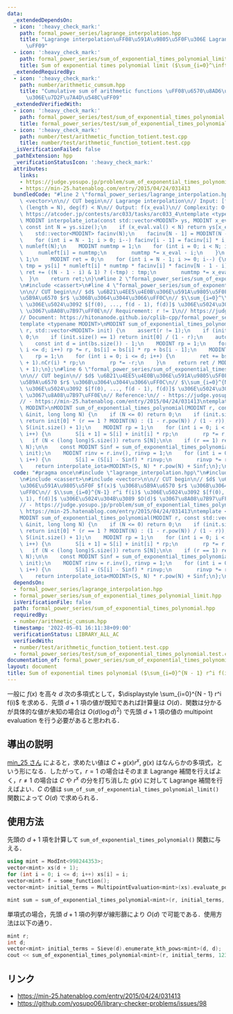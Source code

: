 ```yaml
---
data:
  _extendedDependsOn:
  - icon: ':heavy_check_mark:'
    path: formal_power_series/lagrange_interpolation.hpp
    title: "Lagrange interpolation\uFF08\u591A\u9805\u5F0F\u306E Lagrange \u88DC\u9593\
      \uFF09"
  - icon: ':heavy_check_mark:'
    path: formal_power_series/sum_of_exponential_times_polynomial_limit.hpp
    title: Sum of exponential times polynomial limit ($\sum_{i=0}^\infty r^i f(i)$)
  _extendedRequiredBy:
  - icon: ':heavy_check_mark:'
    path: number/arithmetic_cumsum.hpp
    title: "Cumulative sum of arithmetic functions \uFF08\u6570\u8AD6\u7684\u95A2\u6570\
      \u306E\u7D2F\u7A4D\u548C\uFF09"
  _extendedVerifiedWith:
  - icon: ':heavy_check_mark:'
    path: formal_power_series/test/sum_of_exponential_times_polynomial.test.cpp
    title: formal_power_series/test/sum_of_exponential_times_polynomial.test.cpp
  - icon: ':heavy_check_mark:'
    path: number/test/arithmetic_function_totient.test.cpp
    title: number/test/arithmetic_function_totient.test.cpp
  _isVerificationFailed: false
  _pathExtension: hpp
  _verificationStatusIcon: ':heavy_check_mark:'
  attributes:
    links:
    - https://judge.yosupo.jp/problem/sum_of_exponential_times_polynomial
    - https://min-25.hatenablog.com/entry/2015/04/24/031413
  bundledCode: "#line 2 \"formal_power_series/lagrange_interpolation.hpp\"\n#include\
    \ <vector>\n\n// CUT begin\n// Lagrange interpolation\n// Input: [f(0), ..., f(N-1)]\
    \ (length = N), deg(f) < N\n// Output: f(x_eval)\n// Complexity: O(N)\n// Verified:\
    \ https://atcoder.jp/contests/arc033/tasks/arc033_4\ntemplate <typename MODINT>\
    \ MODINT interpolate_iota(const std::vector<MODINT> ys, MODINT x_eval) {\n   \
    \ const int N = ys.size();\n    if (x_eval.val() < N) return ys[x_eval.val()];\n\
    \    std::vector<MODINT> facinv(N);\n    facinv[N - 1] = MODINT(N - 1).fac().inv();\n\
    \    for (int i = N - 1; i > 0; i--) facinv[i - 1] = facinv[i] * i;\n    std::vector<MODINT>\
    \ numleft(N);\n    MODINT numtmp = 1;\n    for (int i = 0; i < N; i++) {\n   \
    \     numleft[i] = numtmp;\n        numtmp *= x_eval - i;\n    }\n    numtmp =\
    \ 1;\n    MODINT ret = 0;\n    for (int i = N - 1; i >= 0; i--) {\n        MODINT\
    \ tmp = ys[i] * numleft[i] * numtmp * facinv[i] * facinv[N - 1 - i];\n       \
    \ ret += ((N - 1 - i) & 1) ? (-tmp) : tmp;\n        numtmp *= x_eval - i;\n  \
    \  }\n    return ret;\n}\n#line 2 \"formal_power_series/sum_of_exponential_times_polynomial_limit.hpp\"\
    \n#include <cassert>\n#line 4 \"formal_power_series/sum_of_exponential_times_polynomial_limit.hpp\"\
    \n\n// CUT begin\n// $d$ \u6B21\u4EE5\u4E0B\u306E\u591A\u9805\u5F0F $f(x)$ \u3068\
    \u5B9A\u6570 $r$ \u306B\u3064\u3044\u3066\uFF0C\n// $\\sum_{i=0}^\\infty r^i f(i)$\
    \ \u306E\u5024\u3092 $[f(0), ..., f(d - 1), f(d)]$ \u306E\u5024\u304B\u3089 $O(d)$\
    \ \u3067\u8A08\u7B97\uFF0E\n// Requirement: r != 1\n// https://judge.yosupo.jp/problem/sum_of_exponential_times_polynomial_limit\n\
    // Document: https://hitonanode.github.io/cplib-cpp/formal_power_series/sum_of_exponential_times_polynomial_limit.hpp\n\
    template <typename MODINT>\nMODINT sum_of_exponential_times_polynomial_limit(MODINT\
    \ r, std::vector<MODINT> init) {\n    assert(r != 1);\n    if (init.empty()) return\
    \ 0;\n    if (init.size() == 1) return init[0] / (1 - r);\n    auto &bs = init;\n\
    \    const int d = int(bs.size()) - 1;\n    MODINT rp = 1;\n    for (int i = 1;\
    \ i <= d; i++) rp *= r, bs[i] = bs[i] * rp + bs[i - 1];\n    MODINT ret = 0;\n\
    \    rp = 1;\n    for (int i = 0; i <= d; i++) {\n        ret += bs[d - i] * MODINT(d\
    \ + 1).nCr(i) * rp;\n        rp *= -r;\n    }\n    return ret / MODINT(1 - r).pow(d\
    \ + 1);\n};\n#line 6 \"formal_power_series/sum_of_exponential_times_polynomial.hpp\"\
    \n\n// CUT begin\n// $d$ \u6B21\u4EE5\u4E0B\u306E\u591A\u9805\u5F0F $f(x)$ \u3068\
    \u5B9A\u6570 $r$ \u306B\u3064\u3044\u3066\uFF0C\n// $\\sum_{i=0}^{N-1} r^i f(i)$\
    \ \u306E\u5024\u3092 $[f(0), ..., f(d - 1), f(d)]$ \u306E\u5024\u304B\u3089 $O(d)$\
    \ \u3067\u8A08\u7B97\uFF0E\n// Reference:\n// - https://judge.yosupo.jp/problem/sum_of_exponential_times_polynomial\n\
    // - https://min-25.hatenablog.com/entry/2015/04/24/031413\ntemplate <typename\
    \ MODINT>\nMODINT sum_of_exponential_times_polynomial(MODINT r, const std::vector<MODINT>\
    \ &init, long long N) {\n    if (N <= 0) return 0;\n    if (init.size() == 1)\
    \ return init[0] * (r == 1 ? MODINT(N) : (1 - r.pow(N)) / (1 - r));\n\n    std::vector<MODINT>\
    \ S(init.size() + 1);\n    MODINT rp = 1;\n    for (int i = 0; i < int(init.size());\
    \ i++) {\n        S[i + 1] = S[i] + init[i] * rp;\n        rp *= r;\n    }\n \
    \   if (N < (long long)S.size()) return S[N];\n\n    if (r == 1) return interpolate_iota<MODINT>(S,\
    \ N);\n\n    const MODINT Sinf = sum_of_exponential_times_polynomial_limit<MODINT>(r,\
    \ init);\n    MODINT rinv = r.inv(), rinvp = 1;\n    for (int i = 0; i < int(S.size());\
    \ i++) {\n        S[i] = (S[i] - Sinf) * rinvp;\n        rinvp *= rinv;\n    }\n\
    \    return interpolate_iota<MODINT>(S, N) * r.pow(N) + Sinf;\n};\n"
  code: "#pragma once\n#include \"lagrange_interpolation.hpp\"\n#include \"sum_of_exponential_times_polynomial_limit.hpp\"\
    \n#include <cassert>\n#include <vector>\n\n// CUT begin\n// $d$ \u6B21\u4EE5\u4E0B\
    \u306E\u591A\u9805\u5F0F $f(x)$ \u3068\u5B9A\u6570 $r$ \u306B\u3064\u3044\u3066\
    \uFF0C\n// $\\sum_{i=0}^{N-1} r^i f(i)$ \u306E\u5024\u3092 $[f(0), ..., f(d -\
    \ 1), f(d)]$ \u306E\u5024\u304B\u3089 $O(d)$ \u3067\u8A08\u7B97\uFF0E\n// Reference:\n\
    // - https://judge.yosupo.jp/problem/sum_of_exponential_times_polynomial\n// -\
    \ https://min-25.hatenablog.com/entry/2015/04/24/031413\ntemplate <typename MODINT>\n\
    MODINT sum_of_exponential_times_polynomial(MODINT r, const std::vector<MODINT>\
    \ &init, long long N) {\n    if (N <= 0) return 0;\n    if (init.size() == 1)\
    \ return init[0] * (r == 1 ? MODINT(N) : (1 - r.pow(N)) / (1 - r));\n\n    std::vector<MODINT>\
    \ S(init.size() + 1);\n    MODINT rp = 1;\n    for (int i = 0; i < int(init.size());\
    \ i++) {\n        S[i + 1] = S[i] + init[i] * rp;\n        rp *= r;\n    }\n \
    \   if (N < (long long)S.size()) return S[N];\n\n    if (r == 1) return interpolate_iota<MODINT>(S,\
    \ N);\n\n    const MODINT Sinf = sum_of_exponential_times_polynomial_limit<MODINT>(r,\
    \ init);\n    MODINT rinv = r.inv(), rinvp = 1;\n    for (int i = 0; i < int(S.size());\
    \ i++) {\n        S[i] = (S[i] - Sinf) * rinvp;\n        rinvp *= rinv;\n    }\n\
    \    return interpolate_iota<MODINT>(S, N) * r.pow(N) + Sinf;\n};\n"
  dependsOn:
  - formal_power_series/lagrange_interpolation.hpp
  - formal_power_series/sum_of_exponential_times_polynomial_limit.hpp
  isVerificationFile: false
  path: formal_power_series/sum_of_exponential_times_polynomial.hpp
  requiredBy:
  - number/arithmetic_cumsum.hpp
  timestamp: '2022-05-01 16:11:38+09:00'
  verificationStatus: LIBRARY_ALL_AC
  verifiedWith:
  - number/test/arithmetic_function_totient.test.cpp
  - formal_power_series/test/sum_of_exponential_times_polynomial.test.cpp
documentation_of: formal_power_series/sum_of_exponential_times_polynomial.hpp
layout: document
title: Sum of exponential times polynomial ($\sum_{i=0}^{N - 1} r^i f(i)$)
---
```


一般に $f(x)$ を高々 $d$ 次の多項式として，$\displaystyle \sum_{i=0}^{N - 1} r^i f(i)$ を求める．先頭 $d + 1$ 項の値が既知であれば計算量は $O(d)$．関数は分かるが具体的な値が未知の場合は $O\left(d \left(\log d\right)^2\right)$ で先頭 $d + 1$ 項の値の multipoint evaluation を行う必要があると思われる．

## 導出の説明

[min\_25 さん](https://min-25.hatenablog.com/entry/2015/04/24/031413) によると，求めたい値は $C + g(x) r^x$, $g(x)$ はなんらかの多項式，という形になる．したがって，$r = 1$ の場合はそのまま Lagrange 補間を行えばよく，$r \neq 1$ の場合は $C$ や $r^x$ の分を打ち消した $g(x)$ に対して Lagrange 補間を行えばよい．$C$ の値は `sum_of_sum_of_exponential_times_polynomial_limit()` 関数によって $O(d)$ で求められる．

## 使用方法

先頭の $d + 1$ 項を計算して `sum_of_exponential_times_polynomial()` 関数に与える．
```cpp
using mint = ModInt<998244353>;
vector<mint> xs(d + 1);
for (int i = 0; i <= d; i++) xs[i] = i;
vector<mint> f = some_function();
vector<mint> initial_terms = MultipointEvaluation<mint>(xs).evaluate_polynomial(f);

mint sum = sum_of_exponential_times_polynomial<mint>(r, initial_terms, 12345678910111213LL);
```

単項式の場合，先頭 $d + 1$ 項の列挙が線形篩により $O(d)$ で可能である．使用方法は以下の通り．

```cpp
mint r;
int d;
vector<mint> initial_terms = Sieve(d).enumerate_kth_pows<mint>(d, d);
cout << sum_of_exponential_times_polynomial<mint>(r, initial_terms, 12345678910111213LL) << '\n';
```

## リンク

- https://min-25.hatenablog.com/entry/2015/04/24/031413
- https://github.com/yosupo06/library-checker-problems/issues/98
